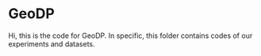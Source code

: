 # GeoDP

Hi, this is the code for GeoDP. In specific, this folder contains codes of our experiments and datasets.
